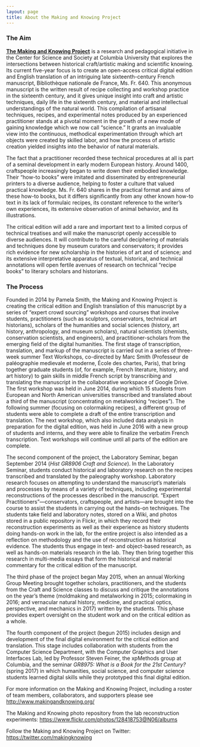 ```yaml
---
layout: page
title: About the Making and Knowing Project
---
```


### The Aim

**<a href="http://www.makingandknowing.org/">The Making and Knowing Project</a>** is a research and pedagogical initiative in the Center for Science and Society at Columbia University that explores the intersections between historical craft/artistic making and scientific knowing. Its current five-year focus is to create an open-access critical digital edition and English translation of an intriguing late sixteenth-century French manuscript, Bibliothèque nationale de France, Ms. Fr. 640. This anonymous manuscript is the written result of recipe collecting and workshop practice in the sixteenth century, and it gives unique insight into craft and artistic techniques, daily life in the sixteenth century, and material and intellectual understandings of the natural world. This compilation of artisanal techniques, recipes, and experimental notes produced by an experienced practitioner stands at a pivotal moment in the growth of a new mode of gaining knowledge which we now call “science.” It grants an invaluable view into the continuous, methodical experimentation through which art objects were created by skilled labor, and how the process of artistic creation yielded insights into the behavior of natural materials. 

The fact that a practitioner recorded these technical procedures at all is part of a seminal development in early modern European history. Around 1400, craftspeople increasingly began to write down their embodied knowledge. Their “how-to books” were imitated and disseminated by entrepreneurial printers to a diverse audience, helping to foster a culture that valued practical knowledge. Ms. Fr. 640 shares in the practical format and aims of these how-to books, but it differs significantly from any other known how-to text in its lack of formulaic recipes, its constant reference to the writer’s own experiences, its extensive observation of animal behavior, and its illustrations. 

The critical edition will add a rare and important text to a limited corpus of technical treatises and will make the manuscript openly accessible to diverse audiences. It will contribute to the careful deciphering of materials and techniques done by museum curators and conservators; it provides rich evidence for new scholarship in the histories of art and of science; and its extensive interpretative apparatus of textual, historical, and technical annotations will open fertile avenues of research on technical “recipe books” to literary scholars and historians. 

### The Process

Founded in 2014 by Pamela Smith, the Making and Knowing Project is creating the critical edition and English translation of this manuscript by a series of “expert crowd sourcing” workshops and courses that involve students, practitioners (such as sculptors, conservators, technical art historians), scholars of the humanities and social sciences (history, art history, anthropology, and museum scholars), natural scientists (chemists, conservation scientists, and engineers), and practitioner-scholars from the emerging field of the digital humanities. The first stage of transcription, translation, and markup of the manuscript is carried out in a series of three-week summer Text Workshops, co-directed by Marc Smith (Professeur de paléographie medievale et moderne, École des chartes, Paris), that bring together graduate students (of, for example, French literature, history, and art history) to gain skills in middle French script by transcribing and translating the manuscript in the collaborative workspace of Google Drive. The first workshop was held in June 2014, during which 15 students from European and North American universities transcribed and translated about a third of the manuscript (concentrating on metalworking “recipes”). The following summer (focusing on colormaking recipes), a different group of students were able to complete a draft of the entire transcription and translation. The next workshop, which also included data analysis in preparation for the digital edition, was held in June 2016 with a new group of students and interns, and they were able to finalize the verbatim French transcription. Text workshops will continue until all parts of the edition are complete.

The second component of the project, the Laboratory Seminar, began September 2014 (*Hist GR8906 Craft and Science*). In the Laboratory Seminar, students conduct historical and laboratory research on the recipes transcribed and translated by the paleography workshop. Laboratory research focuses on attempting to understand the manuscript’s materials and processes by means of a variety of techniques, including experimental reconstructions of the processes described in the manuscript. “Expert Practitioners”—conservators, craftspeople, and artists—are brought into the course to assist the students in carrying out the hands-on techniques. The students take field and laboratory notes, stored on a Wiki, and photos stored in a public repository in Flickr, in which they record their reconstruction experiments as well as their experience as history students doing hands-on work in the lab, for the entire project is also intended as a reflection on methodology and the use of reconstruction as historical evidence. The students thus engage in text- and object-based research, as well as hands-on materials research in the lab. They then bring together this research in multi-media essays that form the historical and material commentary for the critical edition of the manuscript. 

The third phase of the project began May 2015, when an annual Working Group Meeting brought together scholars, practitioners, and the students from the Craft and Science classes to discuss and critique the annotations on the year’s theme (moldmaking and metalworking in 2015; colormaking in 2016; and vernacular natural history, medicine, and practical optics, perspective, and mechanics in 2017) written by the students. This phase provides expert oversight on the student work and on the critical edition as a whole. 

The fourth component of the project (begun 2015) includes design and development of the final digital environment for the critical edition and translation. This stage includes collaboration with students from the Computer Science Department, with the Computer Graphics and User Interfaces Lab, led by Professor Steven Feiner, the xpMethods group at Columbia, and the seminar *GR8975: What is a Book for the 21st Century?* (spring 2017) in which humanities, social science, and computer science students learned digital skills while they prototyped this final digital edition.

For more information on the Making and Knowing Project, including a roster of team members, collaborators, and supporters please see <http://www.makingandknowing.org/>

The Making and Knowing photo repository from the lab reconstruction experiments: <https://www.flickr.com/photos/128418753@N06/albums>  

Follow the Making and Knowing Project on Twitter: <https://twitter.com/makingknowing>
